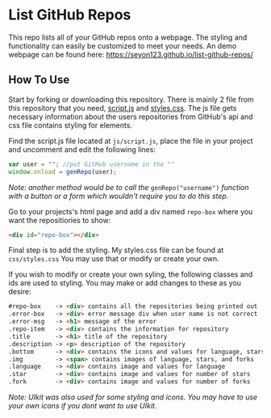 # List GitHub Repos
 This repo lists all of your GitHub repos onto a webpage. The styling and functionality can easily be customized to meet your needs. An demo webpage can be found here: https://seyon123.github.io/list-github-repos/

 ## How To Use
Start by forking or downloading this repository. There is mainly 2 file from this repository that you need, <a href="js/script.js">script.js</a> and <a href="css/styles.js">styles.css</a>. The js file gets necessary information about the users repositories from GitHub's api and css file contains styling for elements.

Find the script.js file located at `js/script.js`, place the file in your project and uncomment and edit the following lines:

```javascript
var user = ""; //put GitHub username in the ""
window.onload = genRepo(user);
```
<i>Note: another method would be to call the </i>`genRepo("username")`<i> function with a button or a form which wouldn't require you to do this step.</i>

 Go to your projects's html page and add a div named `repo-box` where you want the repositiories to show:
```html
<div id="repo-box"></div>
```

Final step is to add the styling. My styles.css file can be found at `css/styles.css` You may use that or modify or create your own.

If you wish to modify or create your own syling, the following classes and  ids are used to styling. You may make or add changes to these as you desire:
```html
#repo-box    -> <div> contains all the repositories being printed out
.error-box   -> <div> error message div when user name is not correct
.error-msg   -> <h1> message of the error
.repo-item   -> <div> contains the information for repository
.title       -> <h1> title of the repository
.description -> <p> description of the repository
.bottom      -> <div> contains the icons and values for language, stars and forks of repo
.img         -> <span> contains images of language, stars, and forks
.language    -> <div> contains image and values for language
.star        -> <div> contains image and values for number of stars
.fork        -> <div> contains image and values for number of forks
```
<i>Note: UIkit was also used for some styling and icons. You may have to use your own icons if you dont want to use UIkit.</i>

 
